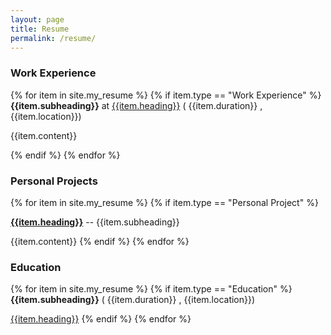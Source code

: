 ```yaml
---
layout: page
title: Resume
permalink: /resume/
---
```



### Work Experience
{% for item in site.my_resume %}
{% if item.type == "Work Experience" %}
**{{item.subheading}}** at [{{item.heading}}]({{item.link}}) <span class='pull-right'>( {{item.duration}} , {{item.location}})</span>


{{item.content}}


{% endif %}
{% endfor %}

### Personal Projects
{% for item in site.my_resume %}
{% if item.type == "Personal Project" %}

**[{{item.heading}}]({{item.link}})** -- {{item.subheading}}

{{item.content}}
{% endif %}
{% endfor %}

### Education
{% for item in site.my_resume %}
{% if item.type == "Education" %}
**{{item.subheading}}** <span class='pull-right'>( {{item.duration}} , {{item.location}})</span>

[{{item.heading}}]({{item.link}})
{% endif %}
{% endfor %}